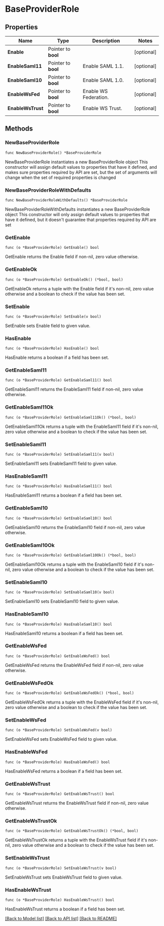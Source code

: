 # BaseProviderRole

## Properties

Name | Type | Description | Notes
------------ | ------------- | ------------- | -------------
**Enable** | Pointer to **bool** |  | [optional] 
**EnableSaml11** | Pointer to **bool** | Enable SAML 1.1. | [optional] 
**EnableSaml10** | Pointer to **bool** | Enable SAML 1.0. | [optional] 
**EnableWsFed** | Pointer to **bool** | Enable WS Federation. | [optional] 
**EnableWsTrust** | Pointer to **bool** | Enable WS Trust. | [optional] 

## Methods

### NewBaseProviderRole

`func NewBaseProviderRole() *BaseProviderRole`

NewBaseProviderRole instantiates a new BaseProviderRole object
This constructor will assign default values to properties that have it defined,
and makes sure properties required by API are set, but the set of arguments
will change when the set of required properties is changed

### NewBaseProviderRoleWithDefaults

`func NewBaseProviderRoleWithDefaults() *BaseProviderRole`

NewBaseProviderRoleWithDefaults instantiates a new BaseProviderRole object
This constructor will only assign default values to properties that have it defined,
but it doesn't guarantee that properties required by API are set

### GetEnable

`func (o *BaseProviderRole) GetEnable() bool`

GetEnable returns the Enable field if non-nil, zero value otherwise.

### GetEnableOk

`func (o *BaseProviderRole) GetEnableOk() (*bool, bool)`

GetEnableOk returns a tuple with the Enable field if it's non-nil, zero value otherwise
and a boolean to check if the value has been set.

### SetEnable

`func (o *BaseProviderRole) SetEnable(v bool)`

SetEnable sets Enable field to given value.

### HasEnable

`func (o *BaseProviderRole) HasEnable() bool`

HasEnable returns a boolean if a field has been set.

### GetEnableSaml11

`func (o *BaseProviderRole) GetEnableSaml11() bool`

GetEnableSaml11 returns the EnableSaml11 field if non-nil, zero value otherwise.

### GetEnableSaml11Ok

`func (o *BaseProviderRole) GetEnableSaml11Ok() (*bool, bool)`

GetEnableSaml11Ok returns a tuple with the EnableSaml11 field if it's non-nil, zero value otherwise
and a boolean to check if the value has been set.

### SetEnableSaml11

`func (o *BaseProviderRole) SetEnableSaml11(v bool)`

SetEnableSaml11 sets EnableSaml11 field to given value.

### HasEnableSaml11

`func (o *BaseProviderRole) HasEnableSaml11() bool`

HasEnableSaml11 returns a boolean if a field has been set.

### GetEnableSaml10

`func (o *BaseProviderRole) GetEnableSaml10() bool`

GetEnableSaml10 returns the EnableSaml10 field if non-nil, zero value otherwise.

### GetEnableSaml10Ok

`func (o *BaseProviderRole) GetEnableSaml10Ok() (*bool, bool)`

GetEnableSaml10Ok returns a tuple with the EnableSaml10 field if it's non-nil, zero value otherwise
and a boolean to check if the value has been set.

### SetEnableSaml10

`func (o *BaseProviderRole) SetEnableSaml10(v bool)`

SetEnableSaml10 sets EnableSaml10 field to given value.

### HasEnableSaml10

`func (o *BaseProviderRole) HasEnableSaml10() bool`

HasEnableSaml10 returns a boolean if a field has been set.

### GetEnableWsFed

`func (o *BaseProviderRole) GetEnableWsFed() bool`

GetEnableWsFed returns the EnableWsFed field if non-nil, zero value otherwise.

### GetEnableWsFedOk

`func (o *BaseProviderRole) GetEnableWsFedOk() (*bool, bool)`

GetEnableWsFedOk returns a tuple with the EnableWsFed field if it's non-nil, zero value otherwise
and a boolean to check if the value has been set.

### SetEnableWsFed

`func (o *BaseProviderRole) SetEnableWsFed(v bool)`

SetEnableWsFed sets EnableWsFed field to given value.

### HasEnableWsFed

`func (o *BaseProviderRole) HasEnableWsFed() bool`

HasEnableWsFed returns a boolean if a field has been set.

### GetEnableWsTrust

`func (o *BaseProviderRole) GetEnableWsTrust() bool`

GetEnableWsTrust returns the EnableWsTrust field if non-nil, zero value otherwise.

### GetEnableWsTrustOk

`func (o *BaseProviderRole) GetEnableWsTrustOk() (*bool, bool)`

GetEnableWsTrustOk returns a tuple with the EnableWsTrust field if it's non-nil, zero value otherwise
and a boolean to check if the value has been set.

### SetEnableWsTrust

`func (o *BaseProviderRole) SetEnableWsTrust(v bool)`

SetEnableWsTrust sets EnableWsTrust field to given value.

### HasEnableWsTrust

`func (o *BaseProviderRole) HasEnableWsTrust() bool`

HasEnableWsTrust returns a boolean if a field has been set.


[[Back to Model list]](../README.md#documentation-for-models) [[Back to API list]](../README.md#documentation-for-api-endpoints) [[Back to README]](../README.md)


